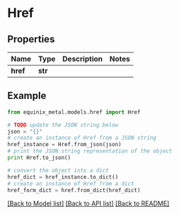 # Href


## Properties
Name | Type | Description | Notes
------------ | ------------- | ------------- | -------------
**href** | **str** |  | 

## Example

```python
from equinix_metal.models.href import Href

# TODO update the JSON string below
json = "{}"
# create an instance of Href from a JSON string
href_instance = Href.from_json(json)
# print the JSON string representation of the object
print Href.to_json()

# convert the object into a dict
href_dict = href_instance.to_dict()
# create an instance of Href from a dict
href_form_dict = href.from_dict(href_dict)
```
[[Back to Model list]](../README.md#documentation-for-models) [[Back to API list]](../README.md#documentation-for-api-endpoints) [[Back to README]](../README.md)



